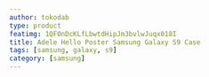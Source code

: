 ```yaml
---
author: tokodab
type: product
featimg: 1QF0nDcKLfLbwtdHipJm3bvlwJuqx018I
title: Adele Hello Poster Samsung Galaxy S9 Case
tags: [samsung, galaxy, s9]
category: [samsung]
---
```

